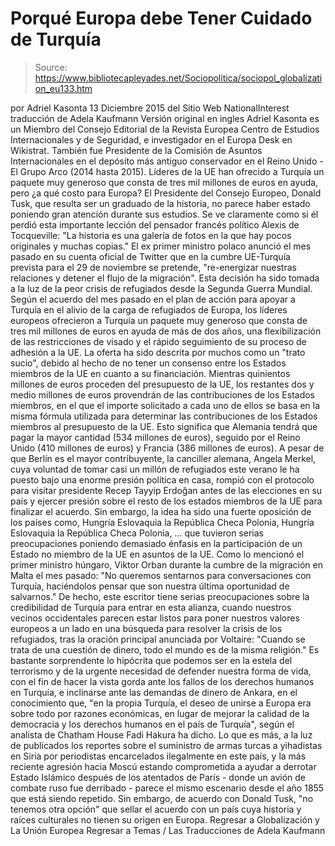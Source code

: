 # Porqué Europa debe Tener Cuidado de Turquía

> Source: https://www.bibliotecapleyades.net/Sociopolitica/sociopol_globalization_eu133.htm

por Adriel Kasonta 13 Diciembre 2015
del Sitio Web NationalInterest
traducción de Adela Kaufmann Versión original en ingles
Adriel Kasonta es un Miembro del Consejo Editorial de la Revista Europea Centro de Estudios Internacionales y de Seguridad, e investigador en el
Europa Desk en Wikistrat.
También fue Presidente de la Comisión de Asuntos Internacionales en el depósito más antiguo conservador en el Reino Unido - El Grupo Arco (2014 hasta 2015).
Líderes de la UE han ofrecido a Turquía
un paquete muy generoso
que consta de tres mil millones de euros en ayuda,
pero ¿a qué costo para Europa?
El Presidente del Consejo Europeo, Donald Tusk, que resulta ser un graduado de la historia, no parece haber estado poniendo gran atención durante sus estudios.
Se ve claramente como si él perdió esta importante lección del pensador francés político Alexis de Tocqueville:
"La historia es una galería de fotos en la que hay pocos originales y muchas copias."
El ex primer ministro polaco anunció el mes pasado en su cuenta oficial de Twitter que en la cumbre UE-Turquía prevista para el 29 de noviembre se pretende,
"re-energizar nuestras relaciones y detener el flujo de la migración".
Esta decisión ha sido tomada a la luz de la peor crisis de refugiados desde la Segunda Guerra Mundial.
Según el acuerdo del mes pasado en el plan de acción para apoyar a Turquía en el alivio de la carga de refugiados de Europa, los líderes europeos ofrecieron a Turquía un paquete muy generoso que consta de tres mil millones de euros en ayuda de más de dos años, una flexibilización de las restricciones de visado y el rápido seguimiento de su proceso de adhesión a la UE.
La oferta ha sido descrita por muchos como un "trato sucio", debido al hecho de no tener un consenso entre los Estados miembros de la UE en cuanto a su financiación.
Mientras quinientos millones de euros proceden del presupuesto de la UE, los restantes dos y medio millones de euros provendrán de las contribuciones de los Estados miembros, en el que el importe solicitado a cada uno de ellos se basa en la misma fórmula utilizada para determinar las contribuciones de los Estados miembros al presupuesto de la UE.
Esto significa que Alemania tendrá que pagar la mayor cantidad (534 millones de euros), seguido por el Reino Unido (410 millones de euros) y Francia (386 millones de euros).
A pesar de que Berlín es el mayor contribuyente, la canciller alemana, Angela Merkel, cuya voluntad de tomar casi un millón de refugiados este verano le ha puesto bajo una enorme presión política en casa, rompió con el protocolo para visitar presidente Recep Tayyip Erdoğan antes de las elecciones en su país y ejercer presión sobre el resto de los estados miembros de la UE para finalizar el acuerdo.
Sin embargo, la idea ha sido una fuerte oposición de los países como,
Hungría Eslovaquia la República Checa Polonia,
Hungría
Eslovaquia
la República Checa
Polonia,
... que tuvieron serias preocupaciones poniendo demasiado énfasis en la participación de un Estado no miembro de la UE en asuntos de la UE.
Como lo mencionó el primer ministro húngaro, Viktor Orban durante la cumbre de la migración en Malta el mes pasado:
"No queremos sentarnos para conversaciones con Turquía, haciéndolos pensar que son nuestra última oportunidad de salvarnos."
De hecho, este escritor tiene serias preocupaciones sobre la credibilidad de Turquía para entrar en esta alianza, cuando nuestros vecinos occidentales parecen estar listos para poner nuestros valores europeos a un lado en una búsqueda para resolver la crisis de los refugiados, tras la oración principal anunciada por Voltaire:
"Cuando se trata de una cuestión de dinero, todo el mundo es de la misma religión."
Es bastante sorprendente lo hipócrita que podemos ser en la estela del terrorismo y de la urgente necesidad de defender nuestra forma de vida, con el fin de hacer la vista gorda ante los fallos de los derechos humanos en Turquía, e inclinarse ante las demandas de dinero de Ankara, en el conocimiento que,
"en la propia Turquía, el deseo de unirse a Europa era sobre todo por razones económicas, en lugar de mejorar la calidad de la democracia y los derechos humanos en el país de Turquía", según el analista de Chatham House Fadi Hakura ha dicho.
Lo que es más, a la luz de publicados los reportes sobre el suministro de armas turcas a yihadistas en Siria por periodistas encarcelados ilegalmente en este país, y la más reciente agresión hacia Moscú estando comprometida a ayudar a derrotar Estado Islámico después de los atentados de París - donde un avión de combate ruso fue derribado - parece el mismo escenario desde el año 1855 que está siendo repetido.
Sin embargo, de acuerdo con Donald Tusk, "no tenemos otra opción" que sellar el acuerdo con un país cuya historia y raíces culturales no tienen su origen en Europa.
Regresar a Globalización y La Unión Europea
Regresar a Temas / Las Traducciones de Adela Kaufmann
